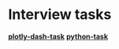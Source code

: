 # Interview tasks

**[plotly-dash-task](https://github.com/milanchanstveni/revenue.ai/tree/main/plotly-dash-task)**
**[python-task](https://github.com/milanchanstveni/revenue.ai/tree/main/python-task)**
